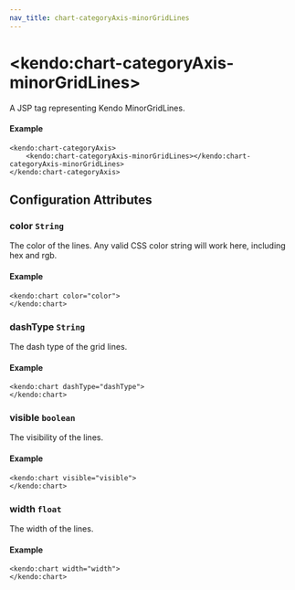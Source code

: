 ```yaml
---
nav_title: chart-categoryAxis-minorGridLines
---
```


# \<kendo:chart-categoryAxis-minorGridLines\>
A JSP tag representing Kendo MinorGridLines.

#### Example
    <kendo:chart-categoryAxis>
        <kendo:chart-categoryAxis-minorGridLines></kendo:chart-categoryAxis-minorGridLines>
    </kendo:chart-categoryAxis>


## Configuration Attributes


### color `String`

The color of the lines. Any valid CSS color string will work here, including hex and
rgb.

#### Example
    <kendo:chart color="color">
    </kendo:chart>



### dashType `String`

The dash type of the grid lines.

#### Example
    <kendo:chart dashType="dashType">
    </kendo:chart>



### visible `boolean`

The visibility of the lines.

#### Example
    <kendo:chart visible="visible">
    </kendo:chart>



### width `float`

The width of the lines.

#### Example
    <kendo:chart width="width">
    </kendo:chart>


